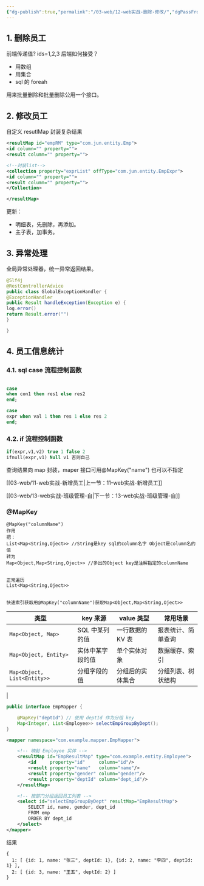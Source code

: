 ```yaml
---
{"dg-publish":true,"permalink":"/03-web/12-web实战-删除-修改/","dgPassFrontmatter":true}
---
```



## 1. 删除员工

前端传递值? ids=1,2,3 后端如何接受？

- 用数组
- 用集合
- sql 的 foreah

用来批量删除和批量删除公用一个接口。


## 2. 修改员工


自定义 resutlMap 封装复杂结果

```xml
<resultMap id="empRM" type="com.jun.entity.Emp">
<id column="" property="">
<result column="" property="">

<!--封装list-->
<collection property="exprList" offType="com.jun.entity.EmpExpr">
<id column="" property="">
<result column="" property="">
</Collection>

</resultMap>

```

更新：
- 明细表，先删除，再添加。
- 主子表，加事务。

## 3. 异常处理


全局异常处理器，统一异常返回结果。


```java
@Slf4j
@RestControllerAdvice
public class GlobalExceptionHandler {
@ExceptionHandler
public Result handleException(Exception e) {
log.error()
return Result.error("")
}

}

```

## 4. 员工信息统计


### 4.1. sql case 流程控制函数
```sql

case 
when con1 then res1 else res2
end;

case 
expr when val 1 then res 1 else res 2
end;

```


### 4.2. if 流程控制函数

```sql
if(expr,v1,v2) true 1 false 2
ifnull(expr,v1) Null v1 否则自己
```

查询结果向 map 封装，maper 接口可用@MapKey("name") 也可以不指定


[[03-web/11-web实战-新增员工\|上一节：11-web实战-新增员工]]

[[03-web/13-web实战-班级管理-自\|下一节：13-web实战-班级管理-自]]


### @MapKey


```
@MapKey("columnName")
作用
把：
List<Map<String,Oject>> //String是key sql的column名字 Object是column名的值
转为 
Map<Object,Map<String,Oject>> //多出的Object key是注解指定的columnName


正常遍历
List<Map<String,Oject>>


快速索引获取用@MapKey("columnName")获取Map<Object,Map<String,Oject>>

```

| 类型                        | key 来源         | value 类型       | 常用场景           |
| --------------------------- | ---------------- | ---------------- | ------------------ |
| `Map<Object, Map>`          | SQL 中某列的值   | 一行数据的 KV 表 | 报表统计、简单查询 |
| `Map<Object, Entity>`       | 实体中某字段的值 | 单个实体对象     | 数据缓存、索引     |
| `Map<Object, List<Entity>>` | 分组字段的值     | 分组后的实体集合 | 分组列表、树状结构 |
| 


```java
public interface EmpMapper {

    @MapKey("deptId") // 使用 deptId 作为分组 key
    Map<Integer, List<Employee>> selectEmpGroupByDept();
}

```

```xml
<mapper namespace="com.example.mapper.EmpMapper">

    <!-- 映射 Employee 实体 -->
    <resultMap id="EmpResultMap" type="com.example.entity.Employee">
        <id     property="id"     column="id"/>
        <result property="name"   column="name"/>
        <result property="gender" column="gender"/>
        <result property="deptId" column="dept_id"/>
    </resultMap>

    <!-- 按部门分组返回员工列表 -->
    <select id="selectEmpGroupByDept" resultMap="EmpResultMap">
        SELECT id, name, gender, dept_id
        FROM emp
        ORDER BY dept_id
    </select>
</mapper>


```

结果

```
{
  1: [ {id: 1, name: "张三", deptId: 1}, {id: 2, name: "李四", deptId: 1} ],
  2: [ {id: 3, name: "王五", deptId: 2} ]
}
```